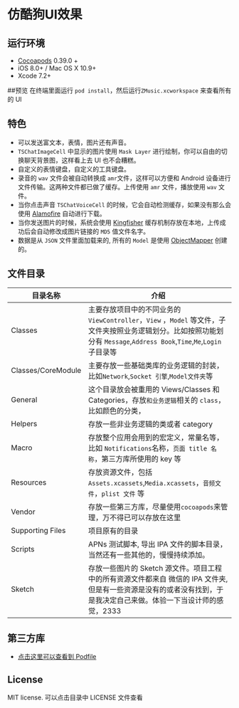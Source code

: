 # 仿酷狗UI效果


## 运行环境
- [Cocoapods](https://github.com/CocoaPods/CocoaPods) 0.39.0 +
- iOS 8.0+ / Mac OS X 10.9+
- Xcode 7.2+

##预览
在终端里面运行 `pod install`，然后运行`ZMusic.xcworkspace` 来查看所有的 UI

## 特色
- 可以发送富文本，表情，图片还有声音。
- `TSChatImageCell` 中显示的图片使用 `Mask Layer` 进行绘制，你可以自由的切换聊天背景图，这样看上去 UI 也不会糟糕。
- 自定义的表情键盘，自定义的工具键盘。
- 录音的 `wav` 文件会被自动转换成 `amr`文件，这样可以方便和 Android 设备进行文件传输。这两种文件都已做了缓存。上传使用 `amr` 文件，播放使用 `wav` 文件。 
- 当你点击声音 `TSChatVoiceCell` 的时候，它会自动检测缓存，如果没有那么会使用 [Alamofire](https://github.com/Alamofire/Alamofire) 自动进行下载。
- 当你发送图片的时候，系统会使用 [Kingfisher](https://github.com/onevcat/Kingfisher) 缓存机制存放在本地，上传成功后会自动修改成图片链接的 `MD5` 值文件名字。
- 数据是从 `JSON` 文件里面加载来的, 所有的 `Model` 是使用 [ObjectMapper](https://github.com/Hearst-DD/ObjectMapper) 创建的。

## 文件目录
目录名称|介绍
---|---
Classes|主要存放项目中的不同业务的 `ViewController`，`View` ，`Model` 等文件，子文件夹按照业务逻辑划分。比如按照功能划分有 `Message`,`Address Book`,`Time`,`Me`,`Login` 子目录等
Classes/CoreModule|主要存放一些基础类库的业务逻辑的封装，比如`Network`,`Socket 引擎`,`Model文件夹`等
General|这个目录放会被重用的 Views/Classes 和 Categories，存放`和业务逻辑`相关的 `class`，比如颜色的分类，
Helpers|存放一些非业务逻辑的类或者 category
Macro|存放整个应用会用到的宏定义，常量名等，比如 `Notifications`名称，`页面 title 名称`，第三方库所使用的 key 等
Resources|存放资源文件，包括`Assets.xcassets`,`Media.xcassets`，`音频文件`，`plist 文件` 等
Vendor|存放一些第三方库，尽量使用`cocoapods`来管理，万不得已可以存放在这里
Supporting Files|项目原有的目录
Scripts| APNs 测试脚本, 导出 IPA 文件的脚本目录，当然还有一些其他的，慢慢持续添加。
Sketch| 存放一些图片的 Sketch 源文件。项目工程中的所有资源文件都来自 微信的 IPA 文件夹, 但是有一些资源是没有的或者没有找到，于是我决定自己来做。体验一下当设计师的感觉，2333

## 第三方库
- [点击这里可以查看到 Podfile](https://github.com/hilen/TSWeChat/blob/master/Podfile)

## License

MIT license. 可以点击目录中 LICENSE 文件查看


